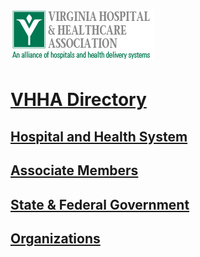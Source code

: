 # ![Virginia Hospital & Healthcare Association - An alliance of hospitals and health delivery systems.](https://raw.githubusercontent.com/jalbertbowden/virginia-hospital-costs-open-data/master/img/vhha-virginia-hospital-and-healthcare-association-an-alliance-of-hospitals-and-health-delivery-systems-logotype.jpg)   
# [VHHA Directory](http://www.vhha.com/about/directory/)  

## [Hospital and Health System](vhha-hospital-and-health-system-locations.md)  

## [Associate Members](vhha-associate-members.md)  

## [State & Federal Government]()  

## [Organizations]()  


